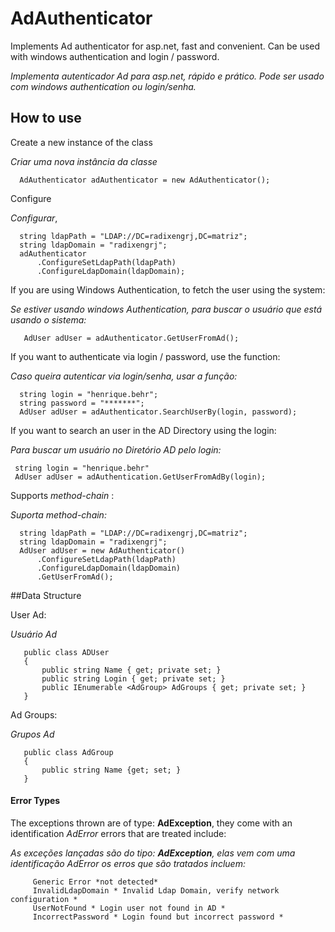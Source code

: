 AdAuthenticator
==============

Implements Ad authenticator for asp.net, fast and convenient. Can be used with windows authentication and login / password.

*Implementa autenticador Ad para asp.net, rápido e prático. Pode ser usado com windows authentication ou login/senha.*

## How to use
Create a new instance of the class

*Criar uma nova instância da classe*

      AdAuthenticator adAuthenticator = new AdAuthenticator();

Configure

*Configurar*,

      string ldapPath = "LDAP://DC=radixengrj,DC=matriz";
      string ldapDomain = "radixengrj";
      adAuthenticator
          .ConfigureSetLdapPath(ldapPath)
          .ConfigureLdapDomain(ldapDomain);
          
If you are using Windows Authentication, to fetch the user using the system:

*Se estiver usando windows Authentication, para buscar o usuário que está usando o sistema:*

       AdUser adUser = adAuthenticator.GetUserFromAd();
      
If you want to authenticate via login / password, use the function:

*Caso queira autenticar via login/senha, usar a função:*

      string login = "henrique.behr";
      string password = "*******";
      AdUser adUser = adAuthenticator.SearchUserBy(login, password);
      
If you want to search an user in the AD Directory using the login:

*Para buscar um usuário no Diretório AD pelo login:*

	 string login = "henrique.behr"
	 AdUser adUser = adAuthentication.GetUserFromAdBy(login);

	  
Supports *method-chain* :

*Suporta method-chain:*

      string ldapPath = "LDAP://DC=radixengrj,DC=matriz";
      string ldapDomain = "radixengrj";
      AdUser adUser = new AdAuthenticator()
          .ConfigureSetLdapPath(ldapPath)
          .ConfigureLdapDomain(ldapDomain)
          .GetUserFromAd();
          
##Data Structure

User Ad:

*Usuário Ad*

       public class ADUser
       {
           public string Name { get; private set; }
           public string Login { get; private set; }
           public IEnumerable <AdGroup> AdGroups { get; private set; }
       }
      
Ad Groups:

*Grupos Ad*

       public class AdGroup
       {
           public string Name {get; set; }
       }
      
#### Error Types

The exceptions thrown are of type: **AdException**, they come with an identification *AdError* errors that are treated include:

*As exceções lançadas são do tipo: **AdException**, elas vem com uma identificação AdError os erros que são tratados incluem:*

         Generic Error *not detected*
         InvalidLdapDomain * Invalid Ldap Domain, verify network configuration *
         UserNotFound * Login user not found in AD *
         IncorrectPassword * Login found but incorrect password *
